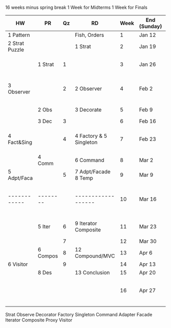 16 weeks minus spring break 
1 Week for Midterms
1 Week for Finals

| HW             | PR       | Qz  | RD                      | Week | End (Sunday) | Event                              |
| -------------- | -------- | --- | ----------------------- | ---- | ------------ | ---------------------------------- |
| 1 Pattern      |          |     | Fish, Orders            | 1    | Jan 12       |                                    |
| 2 Strat Puzzle |          |     | 1 Strat                 | 2    | Jan 19       |                                    |
|                | 1 Strat  | 1   |                         | 3    | Jan 26       | MLK JR (Jan 20)          [Holiday] |
| 3 Observer     |          | 2   | 2 Observer              | 4    | Feb 2        | Drop (Jan 27) W Grade (Jan 28)     |
|                | 2 Obs    |     | 3 Decorate              | 5    | Feb 9        | Tuition (Feb 5)                    |
|                | 3 Dec    | 3   |                         | 6    | Feb 16       |                                    |
| 4 Fact&Sing    |          | 4   | 4 Factory & 5 Singleton | 7    | Feb 23       | Presidents Day (Feb 17)  [Holiday] |
|                | 4 Comm   |     | 6 Command               | 8    | Mar 2        |                                    |
| 5 Adpt/Faca    |          | 5   | 7 Adpt/Facade 8 Temp    | 9    | Mar 9        | MIDTERM                            |
| ------------   | -------- |     | ------------------      | 10   | Mar 16       | Spring Break (Mar 10-15) [Holiday] |
|                | 5 Iter   | 6   | 9 Iterator Composite    | 11   | Mar 23       | Last to Drop (Mar 17)              |
|                |          | 7   |                         | 12   | Mar 30       |                                    |
|                | 6 Compos | 8   | 12 Compound/MVC         | 13   | Apr 6        |                                    |
| 6 Visitor      |          | 9   |                         | 14   | Apr 13       |                                    |
|                | 8 Des    |     | 13 Conclusion           | 15   | Apr 20       |                                    |
|                |          |     |                         | 16   | Apr 27       | End (Apr 22) / Final (Apr 24-30)   |
|                |          |     |                         |      |              |                                    |


Strat
Observe
Decorator
Factory
Singleton
Command
Adapter
Facade
Iterator
Composite
Proxy
Visitor